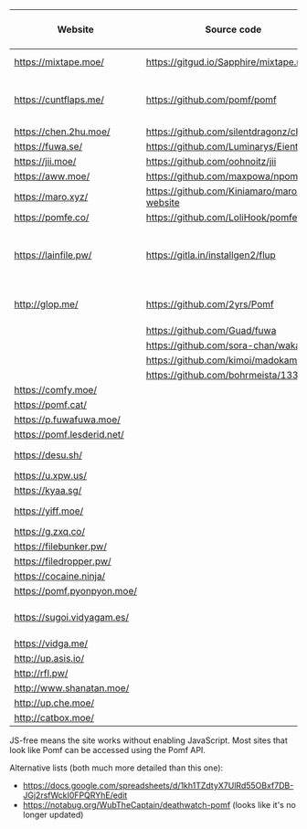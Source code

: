  Website                | Source code                             | Size limit (MiB) | Notes
------------------------|-----------------------------------------|------------------|-------
<https://mixtape.moe/>  | <https://gitgud.io/Sapphire/mixtape.moe> | 100             | Paste, voice
<https://cuntflaps.me/> | <https://github.com/pomf/pomf>          | 500              | JS-free, paste, [SFW domain][1]
<https://chen.2hu.moe/> | <https://github.com/silentdragonz/chen> | 50               |
<https://fuwa.se/>      | <https://github.com/Luminarys/Eientei>  | 32               |
<https://jii.moe/>      | <https://github.com/oohnoitz/jii>       | 150              | JS-free
<https://aww.moe/>      | <https://github.com/maxpowa/npomf>      | 256              | Paste
<https://maro.xyz/>     | <https://github.com/Kiniamaro/maro.xyz-website> | 50       |
<https://pomfe.co/>     | <https://github.com/LoliHook/pomfe.co>  | 100              |
<https://lainfile.pw/>  | <https://gitla.in/installgen2/flup>     | 8                | Public uploads, JS-free, original filenames
<http://glop.me/>       | <https://github.com/2yrs/Pomf>          | 10               | Uses [IPFS][0], paste
                        | <https://github.com/Guad/fuwa>          |                  | JS-free
                        | <https://github.com/sora-chan/wakaba>   |                  | JS-free
                        | <https://github.com/kimoi/madokami.com> |                  |
                        | <https://github.com/bohrmeista/1338>    |                  |
<https://comfy.moe/>    |                                         | 512              |
<https://pomf.cat/>     |                                         | 75               |
<https://p.fuwafuwa.moe/> |                                       | 50               | JS-free
<https://pomf.lesderid.net/> |                                    | 50               |
<https://desu.sh/>      |                                         | 2048             | Rude, JS-free
<https://u.xpw.us/>     |                                         | 100              | Paste
<https://kyaa.sg/>      |                                         | 100              | JS-free
<https://yiff.moe/>     |                                         | 512              | Nice colors
<https://g.zxq.co/>     |                                         | 80               |
<https://filebunker.pw/> |                                        | 100              |
<https://filedropper.pw/> |                                       | 75               |
<https://cocaine.ninja/> |                                        | 32               | JS-free
<https://pomf.pyonpyon.moe/> |                                    | 50               |
<https://sugoi.vidyagam.es/> |                                    | 50               | Nice colors, paste
<https://vidga.me/>     |                                         | 100              | JS-free
<http://up.asis.io/>    |                                         | 50               |
<http://rfl.pw/>        |                                         | 250              |
<http://www.shanatan.moe/> |                                      | 50               |
<http://up.che.moe/>    |                                         | 50               |
<http://catbox.moe/>    |                                         | 200              | JS-free


JS-free means the site works without enabling JavaScript. Most sites that look like Pomf can be accessed
using the Pomf API.

Alternative lists (both much more detailed than this one):
 - <https://docs.google.com/spreadsheets/d/1kh1TZdtyX7UlRd55OBxf7DB-JGj2rsfWckI0FPQRYhE/edit>
 - <https://notabug.org/WubTheCaptain/deathwatch-pomf> (looks like it's no longer updated)

[0]: http://ipfs.io/
[1]: https://fluntcaps.me/

